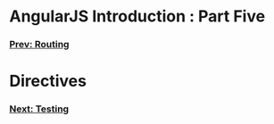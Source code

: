 AngularJS Introduction : Part Five
==================================

### [Prev: Routing](https://github.com/scottoffen/ps-notes/blob/master/angularjs-introduction-04.md) ###

# Directives #

### [Next: Testing](https://github.com/scottoffen/ps-notes/blob/master/angularjs-introduction-06.md) ###
